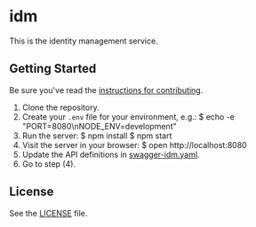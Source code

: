 # idm

This is the identity management service.

## Getting Started

Be sure you've read the [instructions for contributing](./CONTRIBUTING.md).

1. Clone the repository.
2. Create your `.env` file for your environment, e.g.:
    $ echo -e "PORT=8080\nNODE_ENV=development"
3. Run the server:
    $ npm install
    $ npm start
4. Visit the server in your browser:
    $ open http://localhost:8080
5. Update the API definitions in [swagger-idm.yaml](swagger-idm.yaml).
6. Go to step (4).


## License

See the [LICENSE](./LICENSE) file.
